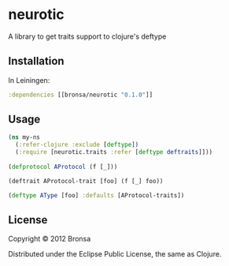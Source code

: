 # neurotic

A library to get traits support to clojure's deftype

## Installation

In Leiningen:

```clojure
:dependencies [[bronsa/neurotic "0.1.0"]]
```

## Usage

```clojure
(ns my-ns
  (:refer-clojure :exclude [deftype])
  (:require [neurotic.traits :refer [deftype deftraits]]))
  
(defprotocol AProtocol (f [_]))

(deftrait AProtocol-trait [foo] (f [_] foo))

(deftype AType [foo] :defaults [AProtocol-traits])
```

## License

Copyright © 2012 Bronsa

Distributed under the Eclipse Public License, the same as Clojure.
